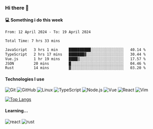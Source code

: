 ### Hi there 👋

#### 💻 Something i do this week

<!--START_SECTION:waka-->

```txt
From: 12 April 2024 - To: 19 April 2024

Total Time: 7 hrs 33 mins

JavaScript   3 hrs 1 min     ██████████░░░░░░░░░░░░░░░   40.14 %
TypeScript   2 hrs 17 mins   ███████▓░░░░░░░░░░░░░░░░░   30.44 %
Vue.js       1 hr 19 mins    ████▒░░░░░░░░░░░░░░░░░░░░   17.57 %
JSON         20 mins         █░░░░░░░░░░░░░░░░░░░░░░░░   04.46 %
Rust         14 mins         ▓░░░░░░░░░░░░░░░░░░░░░░░░   03.20 %
```

<!--END_SECTION:waka-->


#### Technologies I use
![Git](https://img.shields.io/badge/-Git-222222?style=flat&logo=git&logoColor=F05032)
![GitHub](https://img.shields.io/badge/-GitHub-181717?style=flat&logo=github)
![Linux](https://img.shields.io/badge/-Linux-222222?style=flat&logo=linux&logoColor=FCC624)
![TypeScript](https://img.shields.io/badge/-TypeScript-000000?style=flat&logo=typescript)
![Node.js](https://img.shields.io/badge/-Node.js-222222?style=flat&logo=node.js&logoColor=339933)
![Vue](https://img.shields.io/badge/-Vue-222222?style=flat&logo=Vue.js&logoColor=4FC08D)
![React](https://img.shields.io/badge/-React-222222?style=flat&logo=React&logoColor=blue)
![Vim](https://img.shields.io/badge/-Vim-222222?style=flat&logo=Vim&logoColor=green)

[![Top Langs](https://github-readme-stats.vercel.app/api/top-langs/?username=GodlessLiu&layout=compact)](https://github.com/anuraghazra/github-readme-stats)
#### Learning...
![react](https://img.shields.io/badge/react-18-blue.svg)
![rust](https://img.shields.io/badge/rust-yellow.svg)
